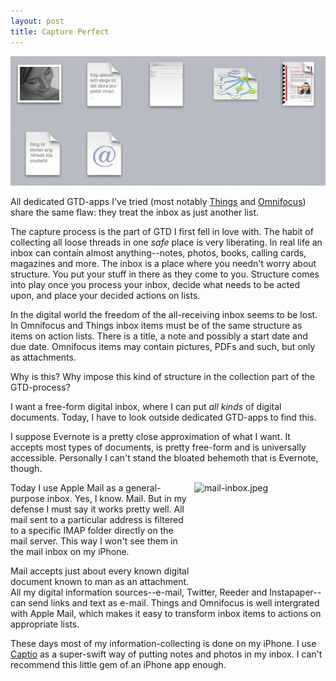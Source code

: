 ```yaml
---
layout: post
title: Capture Perfect
---
```


<div class="imagezoom" ><p><a href="/bilder/things-free.png" title="Things Free"><img src="/bilder/things-free-600.png" /></a></p></div>

All dedicated GTD-apps I've tried (most notably [Things](http://culturedcode.com/things) and [Omnifocus](http://omnigroup.com/omnifocus)) share the same flaw: they treat the inbox as just another list.

The capture process is the part of GTD I first fell in love with. The habit of collecting all loose threads in one *safe* place is very liberating. In real life an inbox can contain almost anything--notes, photos, books, calling cards, magazines and more. The inbox is a place where you needn't worry about structure. You put your stuff in there as they come to you. Structure comes into play once you process your inbox, decide what needs to be acted upon, and place your decided actions on lists.

In the digital world the freedom of the all-receiving inbox seems to be lost. In Omnifocus and Things inbox items must be of the same structure as items on action lists. There is a title, a note and possibly a start date and due date. Omnifocus items may contain pictures, PDFs and such, but only as attachments.

Why is this? Why impose this kind of structure in the collection part of the GTD-process?

I want a free-form digital inbox, where I can put *all kinds* of digital documents. Today, I have to look outside dedicated GTD-apps to find this.

I suppose Evernote is a pretty close approximation of what I want. It accepts most types of documents, is pretty free-form and is universally accessible. Personally I can't stand the bloated behemoth that is Evernote, though.

<img src="http://swedishpixels.com/wp-content/uploads/2010/10/mail-inbox.jpeg" alt="mail-inbox.jpeg" title="mail-inbox.jpeg" border="0" width="210" height="150" style="float: right; margin: 0 0 5px 5px;"/> 

Today I use Apple Mail as a general-purpose inbox. Yes, I know. Mail. But in my defense I must say it works pretty well. All mail sent to a particular address is filtered to a specific IMAP folder directly on the mail server. This way I won't see them in the mail inbox on my iPhone.

Mail accepts just about every known digital document known to man as an attachment. All my digital information sources--e-mail, Twitter, Reeder and Instapaper--can send links and text as e-mail. Things and Omnifocus is well intergrated with Apple Mail, which makes it easy to transform inbox items to actions on appropriate lists.

These days most of my information-collecting is done on my iPhone. I use [Captio](http://www.boonbits.com/captio/) as a super-swift way of putting notes and photos in my inbox. I can't recommend this little gem of an iPhone app enough.